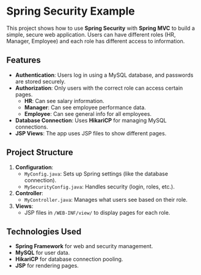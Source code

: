 # Spring Security Example

This project shows how to use **Spring Security** with **Spring MVC** to build a simple, secure web application. Users can have different roles (HR, Manager, Employee) and each role has different access to information.

## Features

- **Authentication**: Users log in using a MySQL database, and passwords are stored securely.
- **Authorization**: Only users with the correct role can access certain pages.
  - **HR**: Can see salary information.
  - **Manager**: Can see employee performance data.
  - **Employee**: Can see general info for all employees.
- **Database Connection**: Uses **HikariCP** for managing MySQL connections.
- **JSP Views**: The app uses JSP files to show different pages.

## Project Structure

1. **Configuration**:
   - `MyConfig.java`: Sets up Spring settings (like the database connection).
   - `MySecurityConfig.java`: Handles security (login, roles, etc.).
2. **Controller**:
   - `MyController.java`: Manages what users see based on their role.
3. **Views**:
   - JSP files in `/WEB-INF/view/` to display pages for each role.

## Technologies Used

- **Spring Framework** for web and security management.
- **MySQL** for user data.
- **HikariCP** for database connection pooling.
- **JSP** for rendering pages.
